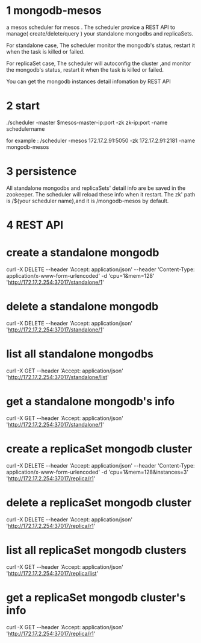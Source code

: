 # 1 mongodb-mesos
a mesos scheduler for mesos . 
The scheduler provice a REST API to manage( create/delete/query ) your standalone mongodbs and replicaSets.

For standalone case, The scheduler monitor the mongodb's status, restart it when the task is killed or failed.

For replicaSet case, The scheduler will autoconfig the cluster ,and monitor the mongodb's status, restart it when the task is killed or failed.

You can get the mongodb instances detail infomation by REST API

# 2 start
./scheduler -master $mesos-master-ip:port -zk zk-ip:port -name schedulername

for example : /scheduler -mesos 172.17.2.91:5050 -zk 172.17.2.91:2181 -name mongodb-mesos

# 3 persistence
All standalone mongodbs and replicaSets' detail info are be saved in the zookeeper. The scheduler will reload these info when it restart. The zk' path is /${your scheduler name},and it is /mongodb-mesos by default. 

# 4 REST API
# create a standalone mongodb
curl -X DELETE --header 'Accept: application/json' --header 'Content-Type: application/x-www-form-urlencoded' -d 'cpu=1&mem=128' 'http://172.17.2.254:37017/standalone/1'

# delete a standalone mongodb
curl -X DELETE --header 'Accept: application/json' 'http://172.17.2.254:37017/standalone/1'

# list all standalone mongodbs
curl -X GET --header 'Accept: application/json' 'http://172.17.2.254:37017/standalone/list'

# get  a standalone mongodb's info
curl -X GET --header 'Accept: application/json' 'http://172.17.2.254:37017/standalone/1'

# create a replicaSet mongodb cluster
curl -X DELETE --header 'Accept: application/json' --header 'Content-Type: application/x-www-form-urlencoded' -d 'cpu=1&mem=128&instances=3' 'http://172.17.2.254:37017/replica/r1'

# delete a replicaSet mongodb cluster
curl -X DELETE --header 'Accept: application/json' 'http://172.17.2.254:37017/replica/r1'

# list all replicaSet mongodb clusters
curl -X GET --header 'Accept: application/json' 'http://172.17.2.254:37017/replica/list'

# get a replicaSet mongodb cluster's info
curl -X GET --header 'Accept: application/json' 'http://172.17.2.254:37017/replica/r1'
